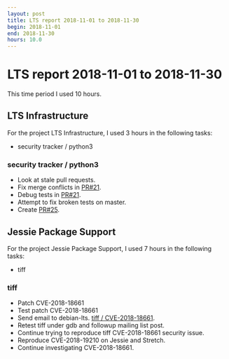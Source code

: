 ```yaml
---
layout: post
title: LTS report 2018-11-01 to 2018-11-30
begin: 2018-11-01
end: 2018-11-30
hours: 10.0
---
```


# LTS report 2018-11-01 to 2018-11-30

This time period I used 10 hours.

## LTS Infrastructure

For the project LTS Infrastructure, I used 3 hours in the following tasks:

* security tracker / python3

### security tracker / python3

* Look at stale pull requests.
* Fix merge conflicts in [PR#21](https://salsa.debian.org/security-tracker-team/security-tracker/merge_requests/21/).
* Debug tests in [PR#21](https://salsa.debian.org/security-tracker-team/security-tracker/merge_requests/21/).
* Attempt to fix broken tests on master.
* Create [PR#25](https://salsa.debian.org/security-tracker-team/security-tracker/merge_requests/25/).


## Jessie Package Support

For the project Jessie Package Support, I used 7 hours in the following tasks:

* tiff

### tiff

* Patch CVE-2018-18661
* Test patch CVE-2018-18661
* Send email to debian-lts.
  [tiff / CVE-2018-18661](https://lists.debian.org/debian-lts/2018/11/msg00033.html).
* Retest tiff under gdb and followup mailing list post.
* Continue trying to reproduce tiff CVE-2018-18661 security issue.
* Reproduce CVE-2018-19210 on Jessie and Stretch.
* Continue investigating CVE-2018-18661.



